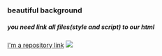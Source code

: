 ### beautiful background
##### you need link all files(style and script) to our html
[I'm a repository link](https://github.com/KarabanAndrey/background)
![](https://upload.wikimedia.org/wikipedia/commons/thumb/c/c7/Carina_Nebula_composite_of_visible_and_infrared_light_%28captured_by_the_Hubble_Space_Telescope%29.jpg/1024px-Carina_Nebula_composite_of_visible_and_infrared_light_%28captured_by_the_Hubble_Space_Telescope%29.jpg)
